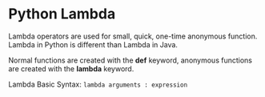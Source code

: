 # Python Lambda

Lambda operators are used for small, quick, one-time anonymous function. Lambda in Python is different than Lambda in Java.

Normal functions are created with the **def** keyword, anonymous functions are created with the **lambda** keyword.

Lambda Basic Syntax: ``lambda arguments : expression``

